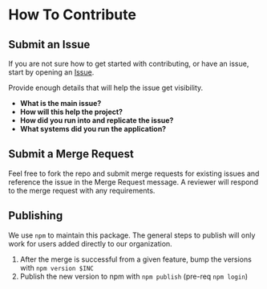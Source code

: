 # How To Contribute

## Submit an Issue

If you are not sure how to get started with contributing, or have an issue, start by opening an [Issue](https://github.com/barrel/barrel-cli/issues).

Provide enough details that will help the issue get visibility. 

- **What is the main issue?**
- **How will this help the project?**
- **How did you run into and replicate the issue?**
- **What systems did you run the application?**

## Submit a Merge Request

Feel free to fork the repo and submit merge requests for existing issues and reference the issue in the Merge Request message. A reviewer will respond to the merge request with any requirements.

## Publishing

We use `npm` to maintain this package. The general steps to publish will only work for users added directly to our organization.

1. After the merge is successful from a given feature, bump the versions with `npm version $INC`
2. Publish the new version to npm with `npm publish` (pre-req `npm login`)
